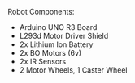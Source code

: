 Robot Components:
- Arduino UNO R3 Board
- L293d Motor Driver Shield
- 2x Lithium Ion Battery
- 2x BO Motors (6v)
- 2x IR Sensors
- 2 Motor Wheels, 1 Caster Wheel
